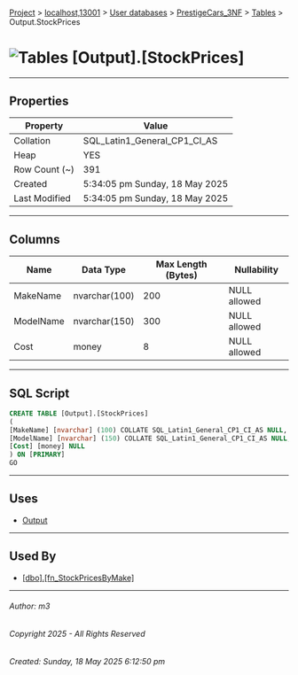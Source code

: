 #### 

[Project](../../../../index.md) > [localhost,13001](../../../index.md) > [User databases](../../index.md) > [PrestigeCars_3NF](../index.md) > [Tables](Tables.md) > Output.StockPrices

# ![Tables](../../../../Images/Table32.png) [Output].[StockPrices]

---

## <a name="#properties"></a>Properties

| Property | Value |
|---|---|
| Collation | SQL_Latin1_General_CP1_CI_AS |
| Heap | YES |
| Row Count (~) | 391 |
| Created | 5:34:05 pm Sunday, 18 May 2025 |
| Last Modified | 5:34:05 pm Sunday, 18 May 2025 |


---

## <a name="#columns"></a>Columns

| Name | Data Type | Max Length (Bytes) | Nullability |
|---|---|---|---|
| MakeName | nvarchar(100) | 200 | NULL allowed |
| ModelName | nvarchar(150) | 300 | NULL allowed |
| Cost | money | 8 | NULL allowed |


---

## <a name="#sqlscript"></a>SQL Script

```sql
CREATE TABLE [Output].[StockPrices]
(
[MakeName] [nvarchar] (100) COLLATE SQL_Latin1_General_CP1_CI_AS NULL,
[ModelName] [nvarchar] (150) COLLATE SQL_Latin1_General_CP1_CI_AS NULL,
[Cost] [money] NULL
) ON [PRIMARY]
GO

```


---

## <a name="#uses"></a>Uses

* [Output](../Security/Schemas/dbo_Output.md)


---

## <a name="#usedby"></a>Used By

* [[dbo].[fn_StockPricesByMake]](../Programmability/Functions/Table-valued_Functions/dbo_fn_StockPricesByMake.md)


---

###### Author:  m3

###### Copyright 2025 - All Rights Reserved

###### Created: Sunday, 18 May 2025 6:12:50 pm

